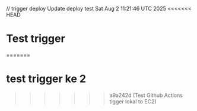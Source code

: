 // trigger deploy
Update deploy test Sat Aug  2 11:21:46 UTC 2025
<<<<<<< HEAD
# Test trigger
=======
# test trigger ke 2
>>>>>>> a9a242d (Test Github Actions tigger lokal to EC2)
